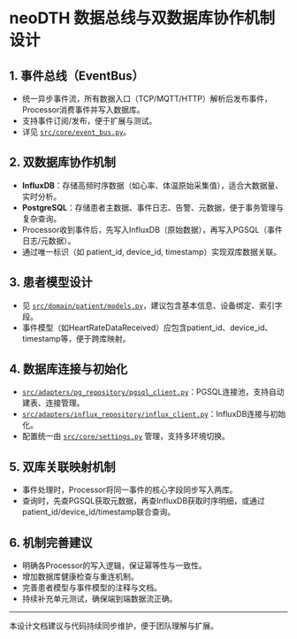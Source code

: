 # neoDTH 数据总线与双数据库协作机制设计

## 1. 事件总线（EventBus）

- 统一异步事件流，所有数据入口（TCP/MQTT/HTTP）解析后发布事件，Processor消费事件并写入数据库。
- 支持事件订阅/发布，便于扩展与测试。
- 详见 [`src/core/event_bus.py`](src/core/event_bus.py:1)。

## 2. 双数据库协作机制

- **InfluxDB**：存储高频时序数据（如心率、体温原始采集值），适合大数据量、实时分析。
- **PostgreSQL**：存储患者主数据、事件日志、告警、元数据，便于事务管理与复杂查询。
- Processor收到事件后，先写入InfluxDB（原始数据），再写入PGSQL（事件日志/元数据）。
- 通过唯一标识（如 patient_id, device_id, timestamp）实现双库数据关联。

## 3. 患者模型设计

- 见 [`src/domain/patient/models.py`](src/domain/patient/models.py:1)，建议包含基本信息、设备绑定、索引字段。
- 事件模型（如HeartRateDataReceived）应包含patient_id、device_id、timestamp等，便于跨库映射。

## 4. 数据库连接与初始化

- [`src/adapters/pg_repository/pgsql_client.py`](src/adapters/pg_repository/pgsql_client.py:1)：PGSQL连接池，支持自动建表、连接管理。
- [`src/adapters/influx_repository/influx_client.py`](src/adapters/influx_repository/influx_client.py:1)：InfluxDB连接与初始化。
- 配置统一由 [`src/core/settings.py`](src/core/settings.py:1) 管理，支持多环境切换。

## 5. 双库关联映射机制

- 事件处理时，Processor将同一事件的核心字段同步写入两库。
- 查询时，先查PGSQL获取元数据，再查InfluxDB获取时序明细，或通过patient_id/device_id/timestamp联合查询。

## 6. 机制完善建议

- 明确各Processor的写入逻辑，保证幂等性与一致性。
- 增加数据库健康检查与重连机制。
- 完善患者模型与事件模型的注释与文档。
- 持续补充单元测试，确保端到端数据流正确。

---
本设计文档建议与代码持续同步维护，便于团队理解与扩展。